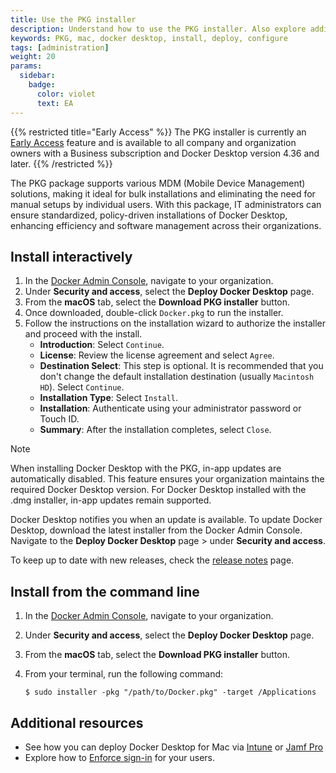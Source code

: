 ```yaml
---
title: Use the PKG installer
description: Understand how to use the PKG installer. Also explore additional configuration options.
keywords: PKG, mac, docker desktop, install, deploy, configure
tags: [administration]
weight: 20
params:
  sidebar:
    badge:
      color: violet
      text: EA
---
```


{{% restricted title="Early Access" %}}
The PKG installer is currently an [Early Access](/manuals/release-lifecycle.md) feature and is available to all company and organization owners with a Business subscription and Docker Desktop version 4.36 and later.
{{% /restricted %}}

The PKG package supports various MDM (Mobile Device Management) solutions, making it ideal for bulk installations and eliminating the need for manual setups by individual users. With this package, IT administrators can ensure standardized, policy-driven installations of Docker Desktop, enhancing efficiency and software management across their organizations.

## Install interactively

1. In the [Docker Admin Console](http://admin.docker.com/), navigate to your organization.
2. Under **Security and access**, select the **Deploy Docker Desktop** page. 
3. From the **macOS** tab, select the **Download PKG installer** button. 
4. Once downloaded, double-click `Docker.pkg` to run the installer. 
5. Follow the instructions on the installation wizard to authorize the installer and proceed with the install.
   - **Introduction**: Select `Continue`.
   - **License**: Review the license agreement and select `Agree`.
   - **Destination Select**: This step is optional. It is recommended that you don't change the default installation destination (usually `Macintosh HD`). Select `Continue`.
   - **Installation Type**: Select `Install`.
   - **Installation**: Authenticate using your administrator password or Touch ID.
   - **Summary**: After the installation completes, select `Close`.

> [!NOTE]
>
> When installing Docker Desktop with the PKG, in-app updates are automatically disabled. This feature ensures your organization maintains the required Docker Desktop version. For Docker Desktop installed with the .dmg installer, in-app updates remain supported.
>
> Docker Desktop notifies you when an update is available. To update Docker Desktop, download the latest installer from the Docker Admin Console. Navigate to the  **Deploy Docker Desktop** page > under **Security and access**. 
>
> To keep up to date with new releases, check the [release notes](/manuals/desktop/release-notes.md) page.

## Install from the command line

1. In the [Docker Admin Console](http://admin.docker.com/), navigate to your organization.
2. Under **Security and access**, select the **Deploy Docker Desktop** page. 
3. From the **macOS** tab, select the **Download PKG installer** button.
4. From your terminal, run the following command:

   ```console
   $ sudo installer -pkg "/path/to/Docker.pkg" -target /Applications
   ```

## Additional resources

- See how you can deploy Docker Desktop for Mac via [Intune](use-intune.md) or [Jamf Pro](use-jamf-pro.md)
- Explore how to [Enforce sign-in](/manuals/security/for-admins/enforce-sign-in/methods.md#plist-method-mac-only) for your users.